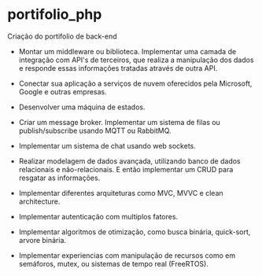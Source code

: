 # portifolio_php
Criação do portifolio de back-end

- Montar um middleware ou biblioteca. Implementar uma camada de integração com API's de terceiros, que realiza a manipulação dos dados e responde essas informações tratadas através de outra API.

- Conectar sua aplicação a serviços de nuvem oferecidos pela Microsoft, Google e outras empresas.

- Desenvolver uma máquina de estados.

- Criar um message broker. Implementar um sistema de filas ou publish/subscribe usando MQTT ou RabbitMQ.

- Implementar um sistema de chat usando web sockets.

- Realizar modelagem de dados avançada, utilizando banco de dados relacionais e não-relacionais. E então implementar um CRUD para resgatar as informações.

- Implementar diferentes arquiteturas como MVC, MVVC e clean architecture.

- Implementar autenticação com multiplos fatores.

- Implementar algoritmos de otimização, como busca binária, quick-sort, arvore binária.

- Implementar experiencias com manipulação de recursos como em semáforos, mutex, ou sistemas de tempo real (FreeRTOS).
